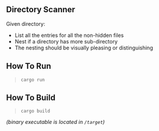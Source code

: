 ## Directory Scanner

Given directory:
 - List all the entries for all the non-hidden files
 - Nest if a directory has more sub-directory
 - The nesting should be visually pleasing or distinguishing


## How To Run

> `cargo run`

## How To Build

> `cargo build`

_(binary executable is located in `/target`)_

